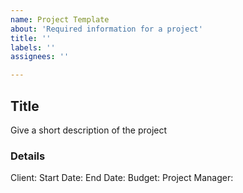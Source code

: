 ```yaml
---
name: Project Template
about: 'Required information for a project'
title: ''
labels: ''
assignees: ''

---
```


## Title
Give a short description of the project

### Details
 Client:
 Start Date:
 End Date:
 Budget:
 Project Manager:
